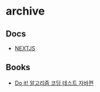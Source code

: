 # archive

## Docs
- [NEXTJS](./nextjs/nextjs.md)

## Books
- [Do it! 알고리즘 코딩 테스트 자바편](./java_coding_test/javaCodingTest.md)